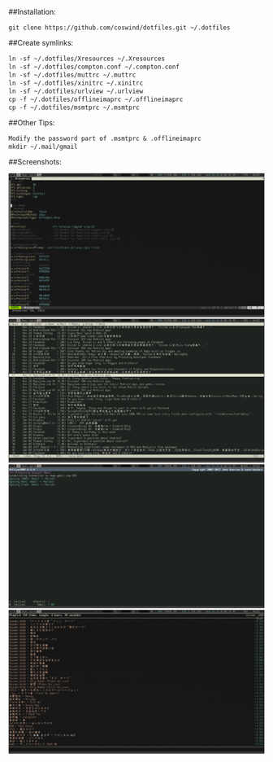 ##Installation:

    git clone https://github.com/coswind/dotfiles.git ~/.dotfiles

##Create symlinks:

    ln -sf ~/.dotfiles/Xresources ~/.Xresources
    ln -sf ~/.dotfiles/compton.conf ~/.compton.conf
    ln -sf ~/.dotfiles/muttrc ~/.muttrc
    ln -sf ~/.dotfiles/xinitrc ~/.xinitrc
    ln -sf ~/.dotfiles/urlview ~/.urlview
    cp -f ~/.dotfiles/offlineimaprc ~/.offlineimaprc
    cp -f ~/.dotfiles/msmtprc ~/.msmtprc

##Other Tips:

    Modify the password part of .msmtprc & .offlineimaprc
    mkdir ~/.mail/gmail

##Screenshots:

![Urxvt](/img/urxvt.png)
![Mutt](/img/mutt.png)
![Offlineimap](/img/offlineimap.png)
![Ncmpcpp](/img/ncmpcpp.png)
